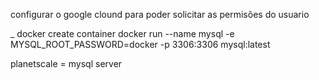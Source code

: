configurar o google clound para poder solicitar as permisões do usuario

_ docker create container
docker run --name mysql -e MYSQL_ROOT_PASSWORD=docker -p 3306:3306 mysql:latest

planetscale = mysql server